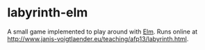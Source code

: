 labyrinth-elm
=============

A small game implemented to play around with [Elm](http://elm-lang.org/).
Runs online at http://www.janis-voigtlaender.eu/teaching/afp13/labyrinth.html.
